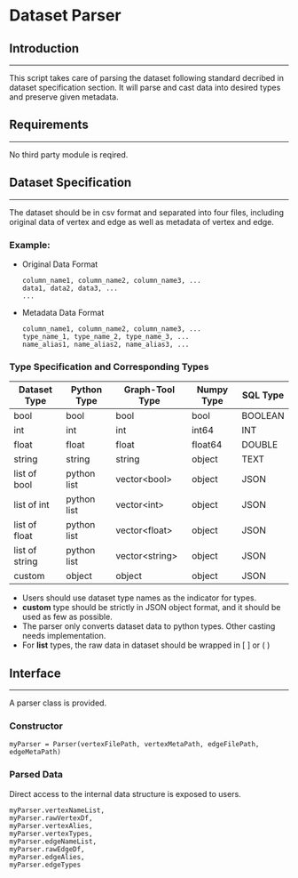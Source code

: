 # Dataset Parser

## Introduction
---------------
This script takes care of parsing the dataset following standard decribed in dataset specification section. It will parse and cast data into desired types and preserve given metadata.

## Requirements
---------------
No third party module is reqired.

## Dataset Specification
------------------------
The dataset should be in csv format and separated into four files, including original data of vertex and edge as well as metadata of vertex and edge.

### Example:
- Original Data Format
  ```
  column_name1, column_name2, column_name3, ...
  data1, data2, data3, ...
  ...
  ```

- Metadata Data Format
  ```
  column_name1, column_name2, column_name3, ...
  type_name_1, type_name_2, type_name_3, ...
  name_alias1, name_alias2, name_alias3, ...
  ```

### Type Specification and Corresponding Types
| Dataset Type   | Python Type | Graph-Tool Type | Numpy Type | SQL Type |
| -------------- | ----------- | --------------- | ---------- | -------- |
| bool           | bool        | bool            | bool       | BOOLEAN  |
| int            | int         | int             | int64      | INT      |
| float          | float       | float           | float64    | DOUBLE   |
| string         | string      | string          | object     | TEXT     |
| list of bool   | python list | vector\<bool>   | object     | JSON     |
| list of int    | python list | vector\<int>    | object     | JSON     |
| list of float  | python list | vector\<float>  | object     | JSON     |
| list of string | python list | vector\<string> | object     | JSON     |
| custom         | object      | object          | object     | JSON     |

- Users should use dataset type names as the indicator for types.
- **custom** type should be strictly in JSON object format, and it should be used as few as possible.
- The parser only converts dataset data to python types. Other casting needs implementation.
- For **list** types, the raw data in dataset should be wrapped in [ ] or ( )

## Interface
------------
A parser class is provided.
### Constructor
```
myParser = Parser(vertexFilePath, vertexMetaPath, edgeFilePath, edgeMetaPath)
```
### Parsed Data
Direct access to the internal data structure is exposed to users.
```
myParser.vertexNameList,
myParser.rawVertexDf,
myParser.vertexAlies,
myParser.vertexTypes,
myParser.edgeNameList,
myParser.rawEdgeDf,
myParser.edgeAlies,
myParser.edgeTypes
```